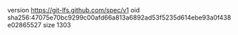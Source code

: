 version https://git-lfs.github.com/spec/v1
oid sha256:47075e70bc9299c00afd66a813a6892ad53f5235d614ebe93a0f438e02865527
size 1303
